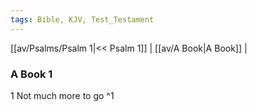```yaml
---
tags: Bible, KJV, Test_Testament
---
```


[[av/Psalms/Psalm 1|<< Psalm 1]] | [[av/A Book|A Book]] |

### A Book 1

1 Not much more to go ^1
